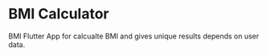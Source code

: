 # BMI Calculator

 BMI Flutter App for calcualte BMI and gives unique results depends on user data.

